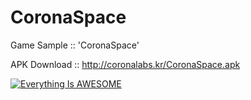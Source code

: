 # CoronaSpace
Game Sample :: 'CoronaSpace'

APK Download ::
http://coronalabs.kr/CoronaSpace.apk

[![Everything Is AWESOME](http://wonhada.com/wp-content/uploads/2016/01/gamesample.jpg)](https://www.youtube.com/watch?v=Yq4GdLeIM5g "Everything Is AWESOME")
